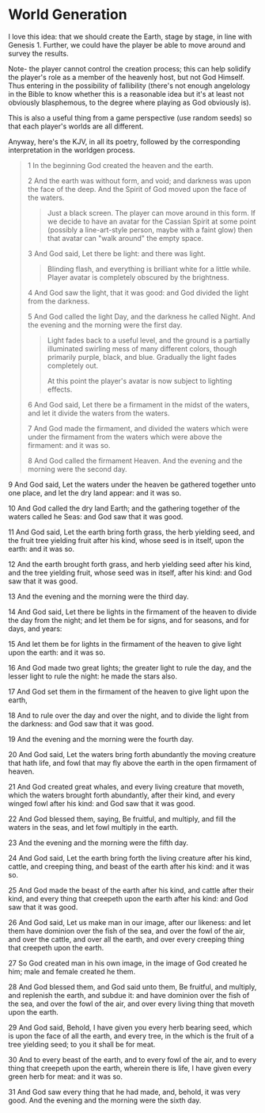 World Generation
===

I love this idea: that we should create the Earth, stage by stage, in line with Genesis 1.  Further, we could have the player be able to move around and survey the results.

Note- the player cannot control the creation process; this can help solidify the player's role as a member of the heavenly host, but not God Himself.  Thus entering in the possibility of fallibility (there's not enough angelology in the Bible to know whether this is a reasonable idea but it's at least not obviously blasphemous, to the degree where playing as God obviously is).

This is also a useful thing from a game perspective (use random seeds) so that each player's worlds are all different.

Anyway, here's the KJV, in all its poetry, followed by the corresponding interpretation in the worldgen process.

> 1 In the beginning God created the heaven and the earth.
>
> 2 And the earth was without form, and void; and darkness was upon the face of the deep. And the Spirit of God moved upon the face of the waters.
>
> > Just a black screen.  The player can move around in this form.  If we decide to have an avatar for the Cassian Spirit at some point (possibly a line-art-style person, maybe with a faint glow) then that avatar can "walk around" the empty space.
>
> 3 And God said, Let there be light: and there was light.
>
> > Blinding flash, and everything is brilliant white for a little while.  Player avatar is completely obscured by the brightness.
>
> 4 And God saw the light, that it was good: and God divided the light from the darkness.
>
> 5 And God called the light Day, and the darkness he called Night. And the evening and the morning were the first day.
>
> > Light fades back to a useful level, and the ground is a partially illuminated swirling mess of many different colors, though primarily purple, black, and blue.  Gradually the light fades completely out.
> >
> > At this point the player's avatar is now subject to lighting effects.
>
> 6 And God said, Let there be a firmament in the midst of the waters, and let it divide the waters from the waters.
>
> 7 And God made the firmament, and divided the waters which were under the firmament from the waters which were above the firmament: and it was so.
>
> 8 And God called the firmament Heaven. And the evening and the morning were the second day.

9 And God said, Let the waters under the heaven be gathered together unto one place, and let the dry land appear: and it was so.

10 And God called the dry land Earth; and the gathering together of the waters called he Seas: and God saw that it was good.

11 And God said, Let the earth bring forth grass, the herb yielding seed, and the fruit tree yielding fruit after his kind, whose seed is in itself, upon the earth: and it was so.

12 And the earth brought forth grass, and herb yielding seed after his kind, and the tree yielding fruit, whose seed was in itself, after his kind: and God saw that it was good.

13 And the evening and the morning were the third day.

14 And God said, Let there be lights in the firmament of the heaven to divide the day from the night; and let them be for signs, and for seasons, and for days, and years:

15 And let them be for lights in the firmament of the heaven to give light upon the earth: and it was so.

16 And God made two great lights; the greater light to rule the day, and the lesser light to rule the night: he made the stars also.

17 And God set them in the firmament of the heaven to give light upon the earth,

18 And to rule over the day and over the night, and to divide the light from the darkness: and God saw that it was good.

19 And the evening and the morning were the fourth day.

20 And God said, Let the waters bring forth abundantly the moving creature that hath life, and fowl that may fly above the earth in the open firmament of heaven.

21 And God created great whales, and every living creature that moveth, which the waters brought forth abundantly, after their kind, and every winged fowl after his kind: and God saw that it was good.

22 And God blessed them, saying, Be fruitful, and multiply, and fill the waters in the seas, and let fowl multiply in the earth.

23 And the evening and the morning were the fifth day.

24 And God said, Let the earth bring forth the living creature after his kind, cattle, and creeping thing, and beast of the earth after his kind: and it was so.

25 And God made the beast of the earth after his kind, and cattle after their kind, and every thing that creepeth upon the earth after his kind: and God saw that it was good.

26 And God said, Let us make man in our image, after our likeness: and let them have dominion over the fish of the sea, and over the fowl of the air, and over the cattle, and over all the earth, and over every creeping thing that creepeth upon the earth.

27 So God created man in his own image, in the image of God created he him; male and female created he them.

28 And God blessed them, and God said unto them, Be fruitful, and multiply, and replenish the earth, and subdue it: and have dominion over the fish of the sea, and over the fowl of the air, and over every living thing that moveth upon the earth.

29 And God said, Behold, I have given you every herb bearing seed, which is upon the face of all the earth, and every tree, in the which is the fruit of a tree yielding seed; to you it shall be for meat.

30 And to every beast of the earth, and to every fowl of the air, and to every thing that creepeth upon the earth, wherein there is life, I have given every green herb for meat: and it was so.

31 And God saw every thing that he had made, and, behold, it was very good. And the evening and the morning were the sixth day.